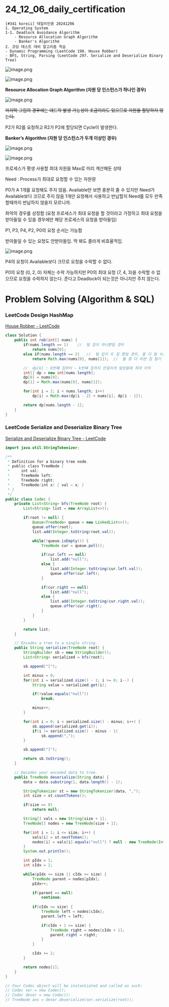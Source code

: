 # 24_12_06_daily_certification

```
[#341 koreii] 데일리인증 20241206
1. Operating System
1-1. Deadlock Avoidance Algorithm
	- Resource Allocation Graph Algorithm
	- Banker's Algorithm
2. 코딩 테스트 대비 알고리즘 학습
- Dynamic Programming (LeetCode 198. House Robber)
- BFS, String, Parsing (LeetCode 297. Serialize and Deserialize Binary Tree)
```

![image.png](24_12_06_daily_certification%20153154b2a3b880b5b619d508411147c9/image.png)

![image.png](24_12_06_daily_certification%20153154b2a3b880b5b619d508411147c9/image%201.png)

**Resource Allocation Graph Algorithm (자원 당 인스턴스가 하나인 경우)**

![image.png](24_12_06_daily_certification%20153154b2a3b880b5b619d508411147c9/image%202.png)

~~마지막 그림의 경우에는 데드락 발생 가능성이 조금이라도 있으므로 자원을 할당하지 않는다.~~

P2가 R2를 요청하고 R2가 P2에 할당되면 Cycle이 발생한다.

**Banker’s Algorithm (자원 당 인스턴스가 두개 이상인 경우)**

![image.png](24_12_06_daily_certification%20153154b2a3b880b5b619d508411147c9/image%203.png)

![image.png](24_12_06_daily_certification%20153154b2a3b880b5b619d508411147c9/image%204.png)

프로세스가 평생 사용할 최대 자원을 Max로 미리 계산해둔 상태

Need : Process가 최대로 요청할 수 있는 자원량

P0가 A 1개를 요청해도 주지 않음. Available만 보면 충분히 줄 수 있지만 Need가 Available보다 크므로 주지 않음 1개만 요청해서 사용하고 반납할지 Need를 모두 만족할때까지 반납하지 않을지 모르니까.

촤악의 경우를 상정함 (요청 프로세스가 최대 요청을 할 것이라고 가정하고 최대 요청을 받아들일 수 있을 경우에만 해당 프로세스의 요청을 받아들임)

P1, P3, P4, P2, P0의 요청 순서는 가능함

받아들일 수 있는 요청도 안받아들임. 딱 봐도 졸라게 비효율적임.

![image.png](24_12_06_daily_certification%20153154b2a3b880b5b619d508411147c9/image%205.png)

P4의 요청이 Available보다 크므로 요청을 수락할 수 없다.

P0의 요청 (0, 2, 0) 자체는 수락 가능하지만 P0의 최대 요청 (7, 4, 3)을 수락할 수 없으므로 요청을 수락하지 않는다. 준다고 Deadlock이 되는것은 아니지만 주지 않는다.

# Problem Solving (Algorithm & SQL)

### LeetCode Design HashMap

[House Robber - LeetCode](https://leetcode.com/problems/house-robber/description/)

```java
class Solution {
    public int rob(int[] nums) {
        if(nums.length == 1)    //  털 집이 하나뿐일 경우
            return nums[0];
        else if(nums.length == 2)   //  털 집이 두 집 뿐일 경우, 둘 다 털 수는 없음
            return Math.max(nums[0], nums[1]);  //  둘 중 더 비싼 집 털기

        //  dp[k] : 0번쨰 집부터 ~ k번째 집까지 안걸리게 털었을때 최대 이익
        int[] dp = new int[nums.length];
        dp[0] = nums[0];
        dp[1] = Math.max(nums[0], nums[1]);

        for(int i = 2; i < nums.length; i++)
            dp[i] = Math.max(dp[i - 2] + nums[i], dp[i - 1]);

        return dp[nums.length - 1];
    }
}
```

### LeetCode **Serialize and Deserialize Binary Tree**

[Serialize and Deserialize Binary Tree - LeetCode](https://leetcode.com/problems/serialize-and-deserialize-binary-tree/description/)

```java
import java.util.StringTokenizer;

/**
 * Definition for a binary tree node.
 * public class TreeNode {
 *     int val;
 *     TreeNode left;
 *     TreeNode right;
 *     TreeNode(int x) { val = x; }
 * }
 */
public class Codec {
    private List<String> bfs(TreeNode root) {
        List<String> list = new ArrayList<>();

        if(root != null) {
            Queue<TreeNode> queue = new LinkedList<>();
            queue.offer(root);
            list.add(Integer.toString(root.val));

            while(!queue.isEmpty()) {
                TreeNode cur = queue.poll();

                if(cur.left == null)
                    list.add("null");
                else {
                    list.add(Integer.toString(cur.left.val));
                    queue.offer(cur.left);
                }

                if(cur.right == null)
                    list.add("null");
                else {
                    list.add(Integer.toString(cur.right.val));
                    queue.offer(cur.right);
                }
            }
        }

        return list;
    }

    // Encodes a tree to a single string.
    public String serialize(TreeNode root) {
        StringBuilder sb = new StringBuilder();
        List<String> serialized = bfs(root);

        sb.append("[");

        int minus = 0;
        for(int i = serialized.size() - 1; i >= 0; i--) {
            String value = serialized.get(i);

            if(!value.equals("null"))
                break;

            minus++;
        }

        for(int i = 0; i < serialized.size() - minus; i++) {
            sb.append(serialized.get(i));
            if(i != serialized.size() - minus - 1)
                sb.append(",");
        }

        sb.append("]");

        return sb.toString();
    }

    // Decodes your encoded data to tree.
    public TreeNode deserialize(String data) {
        data = data.substring(1, data.length() - 1);

        StringTokenizer st = new StringTokenizer(data, ",");
        int size = st.countTokens();

        if(size == 0)
            return null;

        String[] vals = new String[size + 1];
        TreeNode[] nodes = new TreeNode[size + 1];

        for(int i = 1; i <= size; i++) {
            vals[i] = st.nextToken();
            nodes[i] = vals[i].equals("null") ? null : new TreeNode(Integer.parseInt(vals[i]));
        }
        System.out.println();

        int pIdx = 1;
        int cIdx = 2;

        while(pIdx <= size || cIdx <= size) {
            TreeNode parent = nodes[pIdx];
            pIdx++;

            if(parent == null)
                continue;
            
            if(cIdx <= size) {
                TreeNode left = nodes[cIdx];
                parent.left = left;

                if(cIdx + 1 <= size) {
                    TreeNode right = nodes[cIdx + 1];
                    parent.right = right;
                }
            }

            cIdx += 2;
        }

        return nodes[1];
    }
}

// Your Codec object will be instantiated and called as such:
// Codec ser = new Codec();
// Codec deser = new Codec();
// TreeNode ans = deser.deserialize(ser.serialize(root));
```